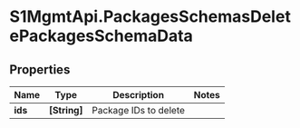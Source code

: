 # S1MgmtApi.PackagesSchemasDeletePackagesSchemaData

## Properties
Name | Type | Description | Notes
------------ | ------------- | ------------- | -------------
**ids** | **[String]** | Package IDs to delete | 


